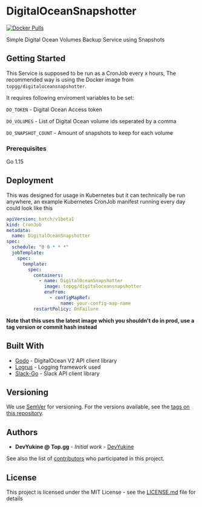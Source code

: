 # DigitalOceanSnapshotter
[![Docker Pulls](https://img.shields.io/docker/pulls/topgg/digitaloceansnapshotter.svg)](https://hub.docker.com/r/topgg/digitaloceansnapshotter/)

Simple Digital Ocean Volumes Backup Service using Snapshots

## Getting Started

This Service is supposed to be run as a CronJob every x hours, The recommended way is using the Docker image from `topgg/digitaloceansnapshotter`.

It requires following enviroment variables to be set:

`DO_TOKEN` - Digital Ocean Access token

`DO_VOLUMES` - List of Digital Ocean volume ids seperated by a comma

`DO_SNAPSHOT_COUNT` - Amount of snapshots to keep for each volume

### Prerequisites

Go 1.15

## Deployment

This was designed for usage in Kubernetes but it can technically be run anywhere, an example Kubernetes CronJob manifest running every day could look like this

```yml
apiVersion: batch/v1beta1
kind: CronJob
metadata:
  name: DigitalOceanSnapshotter
spec:
  schedule: "0 0 * * *"
  jobTemplate:
    spec:
      template:
        spec:
          containers:
            - name: DigitalOceanSnapshotter
              image: topgg/digitaloceansnapshotter
              envFrom:
                - configMapRef:
                    name: your-config-map-name
          restartPolicy: OnFailure
```

**Note that this uses the latest image which you shouldn't do in prod, use a tag version or commit hash instead**
## Built With

* [Godo](https://github.com/digitalocean/godo) - DigitalOcean V2 API client library
* [Logrus](https://github.com/sirupsen/logrus) - Logging framework used
* [Slack-Go](https://github.com/slack-go/slack) - Slack API client library

## Versioning

We use [SemVer](http://semver.org/) for versioning. For the versions available, see the [tags on this repository](https://github.com/top-gg/DigitalOceanSnapshotter/tags). 

## Authors

* **DevYukine @ Top.gg** - *Initial work* - [DevYukine](https://github.com/DevYukine)

See also the list of [contributors](https://github.com/top-gg/DigitalOceanSnapshotter/contributors) who participated in this project.

## License

This project is licensed under the MIT License - see the [LICENSE.md](LICENSE.md) file for details